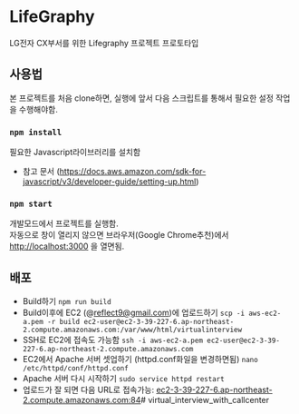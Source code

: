 # LifeGraphy

LG전자 CX부서를 위한 Lifegraphy 프로젝트 프로토타입

## 사용법

본 프로젝트를 처음 clone하면, 실행에 앞서 다음 스크립트를 통해서 필요한 설정 작업을 수행해야함.

### `npm install`

필요한 Javascript라이브러리를 설치함
- 참고 문서 (https://docs.aws.amazon.com/sdk-for-javascript/v3/developer-guide/setting-up.html)


### `npm start`

개발모드에서 프로젝트를 실행함.\
자동으로 창이 열리지 않으면 브라우저(Google Chrome추천)에서 [http://localhost:3000](http://localhost:3000) 을 열면됨.


## 배포
- Build하기
`npm run build`
- Build이후에 EC2 (@reflect9@gmail.com)에 업로드하기 
`scp -i aws-ec2-a.pem -r build ec2-user@ec2-3-39-227-6.ap-northeast-2.compute.amazonaws.com:/var/www/html/virtualinterview`
- SSH로 EC2에 접속도 가능함
`ssh -i aws-ec2-a.pem ec2-user@ec2-3-39-227-6.ap-northeast-2.compute.amazonaws.com`
- EC2에서 Apache 서버 셋업하기 (httpd.conf화일을 변경하면됨)
`nano /etc/httpd/conf/httpd.conf`
- Apache 서버 다시 시작하기
`sudo service httpd restart`
- 업로드가 잘 되면 다음 URL로 접속가능: 
[ec2-3-39-227-6.ap-northeast-2.compute.amazonaws.com:84](ec2-3-39-227-6.ap-northeast-2.compute.amazonaws.com:84)# virtual_interview_with_callcenter
